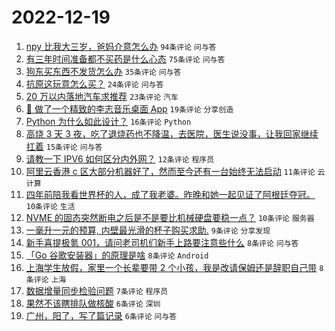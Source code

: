 # 2022-12-19

1. [npy 比我大三岁，爸妈介意怎么办](https://www.v2ex.com/t/903412) `94条评论` `问与答`
1. [有三年时间准备都不买药是什么心态](https://www.v2ex.com/t/903408) `75条评论` `问与答`
1. [狗东买东西不发货怎么办](https://www.v2ex.com/t/903402) `35条评论` `问与答`
1. [抗原这玩意怎么买？](https://www.v2ex.com/t/903398) `24条评论` `问与答`
1. [20 万以内落地汽车求推荐](https://www.v2ex.com/t/903417) `23条评论` `汽车`
1. [🤖 做了一个精致的李志音乐桌面 App](https://www.v2ex.com/t/903400) `19条评论` `分享创造`
1. [Python 为什么如此设计？](https://www.v2ex.com/t/903396) `16条评论` `Python`
1. [高烧 3 天 3 夜，吃了退烧药也不降温，去医院，医生说没事，让我回家继续扛着](https://www.v2ex.com/t/903425) `15条评论` `问与答`
1. [请教一下 IPV6 如何区分内外网？](https://www.v2ex.com/t/903406) `12条评论` `程序员`
1. [阿里云香港 c 区大部分机器好了，然而至今还有一台始终无法启动](https://www.v2ex.com/t/903395) `11条评论` `云计算`
1. [四年前陪我看世界杯的人，成了我老婆。昨晚和她一起见证了阿根廷夺冠。](https://www.v2ex.com/t/903409) `10条评论` `生活`
1. [NVME 的固态突然断电之后是不是要比机械硬盘要稳一点？](https://www.v2ex.com/t/903403) `10条评论` `服务器`
1. [一毫升一元的预算, 内壁最光滑的杯子购买求助.](https://www.v2ex.com/t/903418) `9条评论` `分享发现`
1. [新手喜提极氪 001，请问老司机们新手上路要注意些什么](https://www.v2ex.com/t/903426) `8条评论` `问与答`
1. [「Go 谷歌安装器」的原理是啥](https://www.v2ex.com/t/903410) `8条评论` `Android`
1. [上海学生放假，家里一个长辈要带 2 个小孩，我是改请保姆还是辞职自己带](https://www.v2ex.com/t/903399) `8条评论` `上海`
1. [数据增量同步检验问题](https://www.v2ex.com/t/903420) `7条评论` `程序员`
1. [果然不该瞎排队做核酸](https://www.v2ex.com/t/903436) `6条评论` `深圳`
1. [广州，阳了，写了篇记录](https://www.v2ex.com/t/903432) `6条评论` `问与答`
